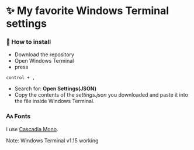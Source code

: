 <h1>✨ My favorite Windows Terminal settings</h1>

<h3>📜 How to install</h3>

- Download the repository
- Open Windows Terminal
- press 

~~~
control + ,
~~~

- Search for: **Open Settings(JSON)**
- Copy the contents of the *settings.json* you downloaded and paste it into the file inside Windows Terminal.

<h3>🗛 Fonts</h3>

I use [Cascadia Mono](https://github.com/microsoft/cascadia-code).

Note: Windows Terminal v1.15 working
